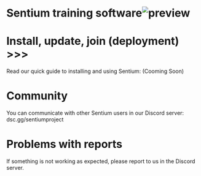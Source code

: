 # Sentium training software![preview](https://github.com/SentiumProject/Sentium-bots/assets/98888240/eb176003-3ebd-4d93-83b6-ea605019c911)


# Install, update, join (deployment) >>>
Read our quick guide to installing and using Sentium: (Cooming Soon)

# Community
You can communicate with other Sentium users in our Discord server: dsc.gg/sentiumproject

# Problems with reports
If something is not working as expected, please report to us in the Discord server.
